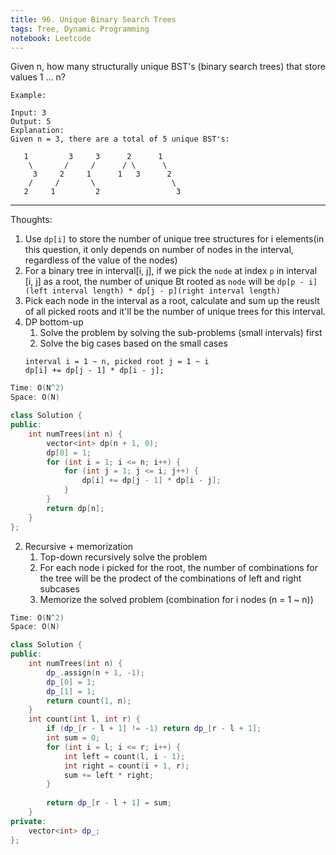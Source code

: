 ```yaml
---
title: 96. Unique Binary Search Trees
tags: Tree, Dynamic Programming
notebook: Leetcode
---
```


Given n, how many structurally unique BST's (binary search trees) that store values 1 ... n?

```
Example:

Input: 3
Output: 5
Explanation:
Given n = 3, there are a total of 5 unique BST's:

   1         3     3      2      1
    \       /     /      / \      \
     3     2     1      1   3      2
    /     /       \                 \
   2     1         2                 3
```
----------

Thoughts:
1. Use `dp[i]` to store the number of unique tree structures for i elements(in this question, it only depends on number of nodes in the interval, regardless of the value of the nodes)
2. For a binary tree in interval[i, j], if we pick the `node` at index `p` in interval [i, j] as a root, the number of unique Bt rooted as `node` will be `dp[p - i](left interval length) * dp[j - p](right interval length)`
3. Pick each node in the interval as a root, calculate and sum up the reuslt of all picked roots and it'll be the number of unique trees for this interval.
3. DP bottom-up
   1. Solve the problem by solving the sub-problems (small intervals) first
   2. Solve the big cases based on the small cases 
   ```
   interval i = 1 ~ n, picked root j = 1 ~ i
   dp[i] += dp[j - 1] * dp[i - j];
   ```   

```c++
Time: O(N^2)
Space: O(N)

class Solution {
public:
    int numTrees(int n) {
        vector<int> dp(n + 1, 0);
        dp[0] = 1;
        for (int i = 1; i <= n; i++) {
            for (int j = 1; j <= i; j++) {
                dp[i] += dp[j - 1] * dp[i - j];
            }
        }
        return dp[n];
    }
};
```

2. Recursive + memorization
    1. Top-down recursively solve the problem
    2. For each node i picked for the root, the number of combinations for the tree will be the prodect of the combinations of left and right subcases
    3. Memorize the solved problem (combination for i nodes (n = 1 ~ n))
```C++
Time: O(N^2)
Space: O(N)

class Solution {
public:
    int numTrees(int n) {
        dp_.assign(n + 1, -1);
        dp_[0] = 1;
        dp_[1] = 1;
        return count(1, n);
    }
    int count(int l, int r) {
        if (dp_[r - l + 1] != -1) return dp_[r - l + 1];
        int sum = 0;
        for (int i = l; i <= r; i++) {
            int left = count(l, i - 1);
            int right = count(i + 1, r);
            sum += left * right;
        }
        
        return dp_[r - l + 1] = sum;
    }
private:
    vector<int> dp_;
};
```